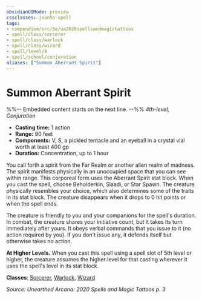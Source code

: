 ```yaml
---
obsidianUIMode: preview
cssclasses: json5e-spell
tags:
- compendium/src/5e/ua2020spellsandmagictattoos
- spell/class/sorcerer
- spell/class/warlock
- spell/class/wizard
- spell/level/4
- spell/school/conjuration
aliases: ["Summon Aberrant Spirit"]
---
```

# Summon Aberrant Spirit
%%-- Embedded content starts on the next line. --%%
*4th-level, Conjuration*  

- **Casting time:** 1 action
- **Range:** 90 feet
- **Components:** V, S, a pickled tentacle and an eyeball in a crystal vial worth at least 400 gp
- **Duration:** Concentration, up to 1 hour

You call forth a spirit from the Far Realm or another alien realm of madness. The spirit manifests physically in an unoccupied space that you can see within range. This corporeal form uses the Aberrant Spirit stat block. When you cast the spell, choose Beholderkin, Slaadi, or Star Spawn. The creature physically resembles your choice, which also determines some of the traits in its stat block. The creature disappears when it drops to 0 hit points or when the spell ends.

The creature is friendly to you and your companions for the spell's duration. In combat, the creature shares your initiative count, but it takes its turn immediately after yours. It obeys verbal commands that you issue to it (no action required by you). If you don't issue any, it defends itself but otherwise takes no action.

**At Higher Levels.** When you cast this spell using a spell slot of 5th level or higher, the creature assumes the higher level for that casting wherever it uses the spell's level in its stat block.

**Classes**: [Sorcerer](/Systems/5e/classes/sorcerer.md), [Warlock](/Systems/5e/classes/warlock.md), [Wizard](/Systems/5e/classes/wizard.md)

*Source: Unearthed Arcana: 2020 Spells and Magic Tattoos p. 3*